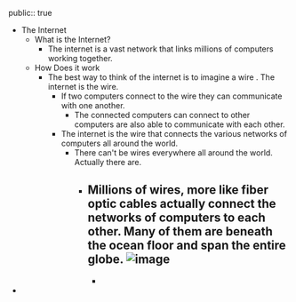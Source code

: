 public:: true

- The Internet
	- What is the Internet?
		- The internet is a vast network  that links millions of computers working together.
	- How Does it work
		- The best way to think of the internet is to imagine a wire . The internet is the wire.
			- If two computers connect to the wire they can communicate with one another.
				- The connected computers can connect to other computers are also able to communicate with each other.
			- The internet is the wire that connects the various networks of computers all around the world.
				- There can't be wires everywhere all around the world. Actually there are.
					- Millions of wires, more like fiber optic cables actually connect the networks of computers to each other. Many of them are beneath the ocean floor and span the entire globe.
					  ![image](https://www.google.com/imgres?imgurl=https%3A%2F%2Fi0.wp.com%2Fwww.informationq.com%2Fwp-content%2Fuploads%2F2016%2F10%2FInternet.jpg&imgrefurl=https%3A%2F%2Finformationq.com%2Fabout-the-internet%2F&tbnid=S22gmKlwzaOOJM&vet=12ahUKEwjFtv6-qI70AhX1GVkFHbY6ARcQMygCegUIARDOAQ..i&docid=D148jj-DCV4EDM&w=2048&h=1232&itg=1&q=what%20is%20the%20internet&ved=2ahUKEwjFtv6-qI70AhX1GVkFHbY6ARcQMygCegUIARDOAQ)
						-
						-
-